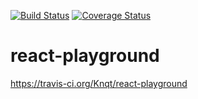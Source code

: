 [![Build Status](https://travis-ci.org/Knqt/react-playground.svg?branch=master)](https://travis-ci.org/Knqt/react-playground)
[![Coverage Status](https://coveralls.io/repos/github/Knqt/react-playground/badge.svg)](https://coveralls.io/github/Knqt/react-playground)

# react-playground

https://travis-ci.org/Knqt/react-playground
